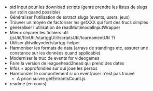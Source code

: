 - std input pour les download scripts (genre prendre les listes de slugs sur stdin quand possible)
- Généraliser l'utilisation de extract slugs (events, users, jeux)
- Trouver un moyen de factoriser les getXXX qui font des trucs simples
- généraliser l'utilisation de readMultimodalInputWrapper
- Mieux séparer les fichiers util (jsUtil/fileUtil/startggUtil/scriptsUtil/tournamentUtil ?)
- Utiliser @twilcynder/startgg-helper
- Harmoniser les formats de data (arrays de standings etc, assurer une constance sur les données quand applicable)
- Moderniser le truc de events for videogames
- Faire la version de leaguehead2head qui prend des dates
- Infos + approfondies sur qui joue les persos
- Harmonizer le comportement si un event/user n'est pas trouvé 
  - A priori suivre getEntrantsCount.js
- readme (en cours)